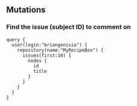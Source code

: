##  Mutations <!-- .element: data-theme="ka-content" -->

### Find the issue (subject ID) to comment on
```
query {
  user(login:"briangenisio") {
    repository(name:"MyRecipeBox") {
      issues(first:10) {
        nodes {
          id
          title
        }
      }
    }
  }
}
```
